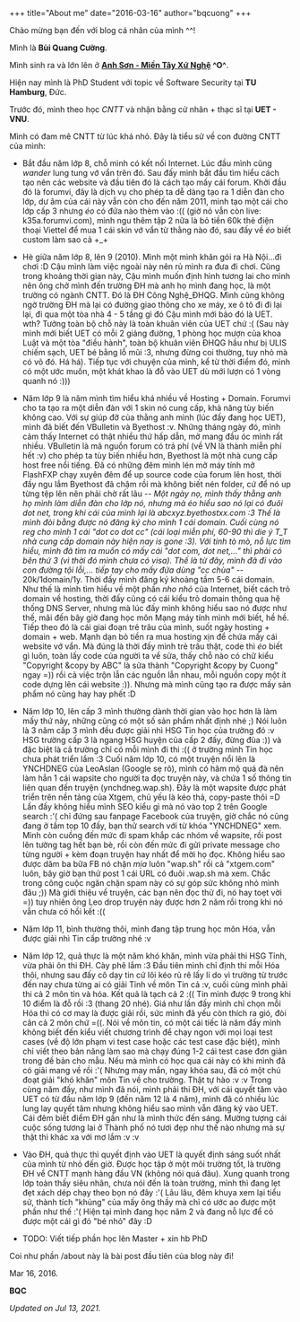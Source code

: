 +++
title="About me"
date="2016-03-16"
author="bqcuong"
+++

Chào mừng bạn đến với blog cá nhân của mình ^^!

Mình là **Bùi Quang Cường**.

Mình sinh ra và lớn lên ở **[Anh Sơn - Miền Tây Xứ Nghệ](https://www.youtube.com/watch?v=aEQ8Bn6TUdQ) ^O^**.

Hiện nay mình là PhD Student với topic về Software Security tại **TU Hamburg**, Đức.

Trước đó, mình theo học _CNTT_ và nhận bằng cử nhân + thạc sĩ tại **UET - VNU**.

Mình có đam mê CNTT từ lúc khá nhỏ. Đây là tiểu sử về con đường CNTT của mình:

  * Bắt đầu năm lớp 8, chỗ mình có kết nối Internet. Lúc đầu mình cũng _wander_ lung tung vớ vẩn trên đó. Sau đấy mình bắt đầu tìm hiểu cách tạo nên các website và đầu tiên đó là cách tạo mấy cái forum. Khởi đầu đó là forumvi, đây là dịch vụ cho phép ta dễ dàng tạo ra 1 diễn đàn cho lớp, dư âm của cái này vẫn còn cho đến năm 2011, mình tạo một cái cho lớp cấp 3 nhưng _éo_ có đứa nào thèm vào :(( (giờ nó vẫn còn live: k35a.forumvi.com), mình ngu thêm tập 2 nữa là bỏ tiền 60k thẻ điện thoại Viettel để mua 1 cái skin vớ vẩn từ thằng nào đó, sau đấy về _éo_ biết custom làm sao cả +_+

  * Hè giữa năm lớp 8, lên 9 (2010). Mình một mình khăn gói ra Hà Nội...đi chơi :D Cậu mình làm việc ngoài này nên rủ mình ra đưa đi chơi. Cũng trong khoảng thời gian này, Cậu mình muốn định hình tương lai cho mình nên ông chở mình đến trường ĐH mà anh họ mình đang học, là một trường có ngành CNTT. Đó là ĐH Công Nghệ_ĐHQG. Mình cũng không ngờ trường ĐH mà lại có đường giao thông cho xe máy, xe ô tô đi đi lại lại, đi qua một tòa nhà 4 - 5 tầng gì đó Cậu mình mới bảo đó là UET. wth? Tưởng toàn bộ chỗ này là toàn khuân viên của UET chứ :( (Sau này mình mới biết UET có mỗi 2 giảng đường, 1 phòng học mượn của khoa Luật và một tòa "điều hành", toàn bộ khuân viên ĐHQG hầu như bị ULIS chiếm sạch, UET bé bằng lỗ mũi :3, nhưng đừng coi thường, tuy nhỏ mà có võ đó. Há há). Tiếp tục với chuyện của mình, kể từ thời điểm đó, mình có một ước muốn, một khát khao là đỗ vào UET dù mới lượn có 1 vòng quanh nó :)))

  * Năm lớp 9 là năm mình tìm hiểu khá nhiều về Hosting + Domain. Forumvi cho ta tạo ra một diễn đàn với 1 skin nó cung cấp, khả năng tùy biến không cao. Với sự giúp đỡ của thằng anh mình (lúc đấy đang học UET), mình đã biết đến VBulletin và Byethost :v. Những tháng ngày đó, mình cảm thấy Internet có thật nhiều thứ hấp dẫn, mở mang đầu óc mình rất nhiều. VBulletin là mã nguồn forum có trả phí (về VN là thành miễn phí hết :v) cho phép ta tùy biến nhiều hơn, Byethost là một nhà cung cấp host free nổi tiếng. Đã có những đêm mình lén mở máy tính mở FlashFXP chạy xuyên đêm để up source code của forum lên host, thời đấy ngu lắm Byethost đã chậm rồi mà không biết nén folder, cứ để nó up từng tệp lên nên phải chờ rất lâu -_- Một ngày nọ, mình thấy thằng anh họ mình làm diễn đàn cho lớp nó, nhưng mà _éo_ hiểu sao nó lại có đuôi _dot net_, trong khi cái của mình lại là abcxyz.byethostxx.com :3 Thế là mình đòi bằng được nó đăng ký cho mình 1 cái domain. Cuối cùng nó reg cho mình 1 cái "dot co dot cc" (cái loại miễn phí, 60-90 thì die ý T_T nhà cung cấp domain này hiện nay _is gone_ :3). Với tính tò mò, nỗ lực tìm hiểu, mình đã tìm ra muốn có mấy cái "dot com, dot net,..." thì phải có bên thứ 3 (vì thời đó mình chưa có visa). Thế là từ đây, mình đã đi vào con đường tội lỗi,... tiếp tay cho mấy đứa dùng "cc chùa" -_- 20k/1domain/1y. Thời đấy mình đăng ký khoảng tầm 5-6 cái domain. Như thế là mình tìm hiểu về một phần _nho nhỏ_ của Internet, biết cách trỏ domain về hosting, thời đấy cũng có cái kiểu trỏ domain thông qua hệ thống DNS Server, nhưng mà lúc đấy mình không hiểu sao nó được như thế, mãi đến bây giờ đang học môn Mạng máy tính mình mới biết, hề hề. Tiếp theo đó là cái giai đoạn trẻ trâu của mình, suốt ngày hosting + domain + web. Mạnh dạn bỏ tiền ra mua hosting xịn để chứa mấy cái website vớ vẩn. Mà đúng là thời đấy mình trẻ trâu thật, code thì _éo_ biết gì luôn, toàn lấy code của người ta về sửa, thấy chỗ nào có chữ kiểu "Copyright &copy by ABC" là sửa thành "Copyright &copy by Cuong" ngay =)) rồi cả việc trộn lẫn các nguồn lẫn nhau, mỗi nguồn copy một ít code dựng lên cái website :)). Nhưng mà mình cũng tạo ra được mấy sản phẩm nó cũng hay hay phết :D

  * Năm lớp 10, lên cấp 3 mình thường dành thời gian vào học hơn là làm mấy thứ này, những cũng có một số sản phẩm nhất định nhé ;) Nói luôn là 3 năm cấp 3 mình đều được giải nhì HSG Tin học của trường đó :v HSG trường cấp 3 là ngang HSG huyện của cấp 2 đấy, đừng đùa :)) và đặc biệt là cả trường chỉ có mỗi mình đi thi :(( ở trường mình Tin học chưa phát triển lắm :3 Cuối năm lớp 10, có một truyện nổi lên là YNCHDNEG của LeoAslan (Google sẹ rõ), mình có hâm mộ quá đà nên làm hẳn 1 cái wapsite cho người ta đọc truyện này, và chứa 1 số thông tin liên quan đến truyện (ynchdneg.wap.sh). Đây là một wapsite được phát triển trên nền tảng của Xtgem, chủ yếu là kéo thả, copy-paste thôi =D Lần đấy không hiểu mình SEO kiểu gì mà nó vào top 2 trên Google search :'( chỉ đứng sau fanpage Facebook của truyện, giờ chắc nó cũng đang ở tầm top 10 đấy, bạn thử search với từ khóa "YNCHDNEG" xem. Mình còn cuồng đến mức đi spam khắp các nhóm về wapsite, rồi post lên tường tag hết bạn bè, rồi còn đến mức đi gửi private message cho từng người + kèm đoạn truyện hay nhất để mời họ đọc. Không hiểu sao được dăm ba bữa FB nó chặn _mịa_ luôn "wap.sh" rồi cả "xtgem.com" luôn, bây giờ bạn thử post 1 cái URL có đuôi .wap.sh mà xem. Chắc trong công cuộc ngăn chặn spam này có sự góp sức không nhỏ mình đâu ;)) Mà giới thiệu về truyện, các bạn nên đọc thử đi, nó hay toẹt vời =)) tuy nhiên ông Leo drop truyện này được hơn 2 năm rồi trong khi nó vẫn chưa có hồi kết :((

  * Năm lớp 11, bình thường thôi, mình đang tập trung học môn Hóa, vẫn được giải nhì Tin cấp trường nhé :v

  * Năm lớp 12, quả thực là một năm khó khăn, mình vừa phải thi HSG Tỉnh, vừa phải ôn thi ĐH. Cày phê lắm :3 Đầu tiên mình chỉ định thi mỗi Hóa thôi, nhưng sau đấy cô dạy tin cứ lôi kéo rủ rê lấy lí do vì trường từ trước đến nay chưa từng ai có giải Tỉnh về môn Tin cả :v, cuối cùng mình phải thi cả 2 môn tin và hóa. Kết quả là tạch cả 2 :(( Tin mình được 9 trong khi 10 điểm là đỗ rồi :3 (thang 20 nhé). Giá như lần đấy mình chỉ chọn mỗi Hóa thì có cơ may là được giải rồi, sức mình đã yếu còn thích ra gió, đòi cân cả 2 môn chứ =((. Nói về môn tin, có một cái tiếc là năm đấy mình không biết đến kiểu viết chương trình để chạy ngon với mọi loại test cases (về độ lớn phạm vi test case hoặc các test case đặc biệt), mình chỉ viết theo bản năng làm sao mà chạy đúng 1-2 cái test case đơn giản trong đề bản cho mẫu. Nếu mà mình có học qua cái này có khi mình đã có giải mang về rồi :'( Nhưng may mắn, ngay khóa sau, đã có một chú đoạt giải "khó khăn" môn Tin về cho trường. Thật tự hào :v :v Trong cùng năm đấy, như mình đã nói, mình phải thi ĐH, với cái quyết tâm vào UET có từ đầu năm lớp 9 (đến năm 12 là 4 năm), mình đã có nhiều lúc lung lay quyết tâm nhưng không hiểu sao mình vẫn đăng ký vào UET. Cái đêm biết điểm ĐH gần như là mình thức đến sáng. Mường tượng cái cuộc sống tương lai ở Thành phố nó tươi đẹp như thế nào nhưng mà sự thật thì khác xa với mơ lắm :v :v

  * Vào ĐH, quả thực thì quyết định vào UET là quyết định sáng suốt nhất của mình từ nhỏ đến giờ. Được học tập ở một môi trường tốt, là trường ĐH về CNTT mạnh hàng đầu VN (không nói quá đâu). Xung quanh trong lớp toàn thấy siêu nhân, chưa nói đến là toàn trường, mình thì đang lẹt đẹt xách dép chạy theo bọn nó đây :'( Lâu lâu, đêm khuya xem lại tiểu sử, thành tích "khủng" của mấy ông thầy mà chỉ có ước ao được một phần như thế :'( Hiện tại mình đang học năm 2 và đang nỗ lực để có được một cái gì đó "bé nhỏ" đây :D

  * TODO: Viết tiếp phần học lên Master + xin hb PhD

Coi như phần /about này là bài post đầu tiên của blog này đi!

Mar 16, 2016.

 **BQC**

*Updated on Jul 13, 2021.*

